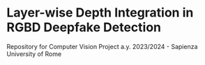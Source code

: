 # Layer-wise Depth Integration in RGBD Deepfake Detection
Repository for Computer Vision Project a.y. 2023/2024 - Sapienza University of Rome
